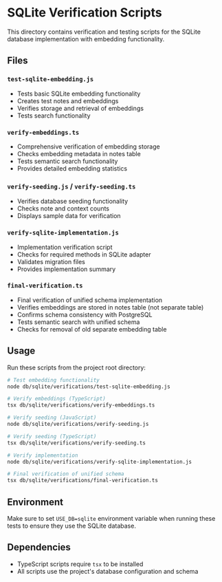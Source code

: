 # SQLite Verification Scripts

This directory contains verification and testing scripts for the SQLite database implementation with embedding functionality.

## Files

### `test-sqlite-embedding.js`

-   Tests basic SQLite embedding functionality
-   Creates test notes and embeddings
-   Verifies storage and retrieval of embeddings
-   Tests search functionality

### `verify-embeddings.ts`

-   Comprehensive verification of embedding storage
-   Checks embedding metadata in notes table
-   Tests semantic search functionality
-   Provides detailed embedding statistics

### `verify-seeding.js` / `verify-seeding.ts`

-   Verifies database seeding functionality
-   Checks note and context counts
-   Displays sample data for verification

### `verify-sqlite-implementation.js`

-   Implementation verification script
-   Checks for required methods in SQLite adapter
-   Validates migration files
-   Provides implementation summary

### `final-verification.ts`

-   Final verification of unified schema implementation
-   Verifies embeddings are stored in notes table (not separate table)
-   Confirms schema consistency with PostgreSQL
-   Tests semantic search with unified schema
-   Checks for removal of old separate embedding table

## Usage

Run these scripts from the project root directory:

```bash
# Test embedding functionality
node db/sqlite/verifications/test-sqlite-embedding.js

# Verify embeddings (TypeScript)
tsx db/sqlite/verifications/verify-embeddings.ts

# Verify seeding (JavaScript)
node db/sqlite/verifications/verify-seeding.js

# Verify seeding (TypeScript)
tsx db/sqlite/verifications/verify-seeding.ts

# Verify implementation
node db/sqlite/verifications/verify-sqlite-implementation.js

# Final verification of unified schema
tsx db/sqlite/verifications/final-verification.ts
```

## Environment

Make sure to set `USE_DB=sqlite` environment variable when running these tests to ensure they use the SQLite database.

## Dependencies

-   TypeScript scripts require `tsx` to be installed
-   All scripts use the project's database configuration and schema
